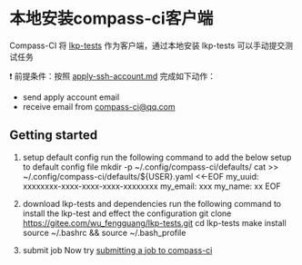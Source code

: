 # 本地安装compass-ci客户端

Compass-CI 将 [lkp-tests](https://gitee.com/wu_fengguang/lkp-tests) 作为客户端，通过本地安装 lkp-tests 可以手动提交测试任务

:exclamation: 前提条件：按照 [apply-ssh-account.md](https://gitee.com/wu_fengguang/compass-ci/blob/master/doc/manual/apply-account.md) 完成如下动作：
- send apply account email
- receive email from compass-ci@qq.com

## Getting started

1. setup default config
    run the following command to add the below setup to default config file
    mkdir -p ~/.config/compass-ci/defaults/
    cat >> ~/.config/compass-ci/defaults/${USER}.yaml <<-EOF
        my_uuid: xxxxxxxx-xxxx-xxxx-xxxx-xxxxxxxx
        my_email: xxx
        my_name: xx
    EOF

2. download lkp-tests and dependencies
    run the following command to install the lkp-test and effect the configuration
    git clone https://gitee.com/wu_fengguang/lkp-tests.git
    cd lkp-tests
    make install
    source ~/.bashrc && source ~/.bash_profile

3. submit job
    Now try [submitting a job to compass-ci](https://gitee.com/wu_fengguang/compass-ci/blob/master/doc/manual/submit命令详解.md)

